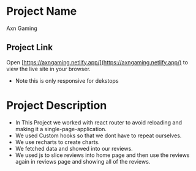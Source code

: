 # Project Name

Axn Gaming

## Project Link

Open [https://axngaming.netlify.app/](https://axngaming.netlify.app/) to view the live site in your browser.

* Note this is only responsive for dekstops

<!-- * Item 1
* Item 2
* Item 3
  * Sub Item A
  * Sub Item B -->

# Project Description
* In This Project we worked with react router to avoid reloading and making it a single-page-application.
* We used Custom hooks so that we dont have to repeat ourselves.
* We use recharts to create charts.
* We fetched data and showed into our reviews.
* We used js to slice reviews into home page and then use the reviews again in reviews page and showing all of the reviews.